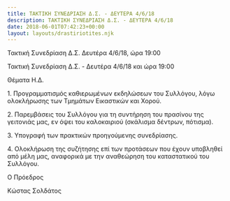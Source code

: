 ```yaml
---
title: ΤΑΚΤΙΚΗ ΣΥΝΕΔΡΙΑΣΗ Δ.Σ. - ΔΕΥΤΕΡΑ 4/6/18
description: ΤΑΚΤΙΚΗ ΣΥΝΕΔΡΙΑΣΗ Δ.Σ. - ΔΕΥΤΕΡΑ 4/6/18
date: 2018-06-01T07:42:23+00:00
layout: layouts/drastiriotites.njk
---
```

Τακτική Συνεδρίαση Δ.Σ. Δευτέρα 4/6/18, ώρα 19:00
<!-- excerpt -->
Τακτική Συνεδρίαση Δ.Σ. - Δευτέρα 4/6/18 και ώρα 19:00

Θέματα Η.Δ.

1\. Προγραμματισμός καθιερωμένων εκδηλώσεων του Συλλόγου, λόγω ολοκλήρωσης των Τμημάτων Εικαστικών και Χορού.

2\. Παρεμβάσεις του Συλλόγου για τη συντήρηση του πρασίνου της γειτονιάς μας, εν όψει του καλοκαιριού (σκάλισμα δέντρων, πότισμα).

3\. Υπογραφή των πρακτικών προηγούμενης συνεδρίασης.

4\. Ολοκλήρωση της συζήτησης επί των προτάσεων που έχουν υποβληθεί από μέλη μας, αναφορικά με την αναθεώρηση του καταστατικού του Συλλόγου.

Ο Πρόεδρος

Κώστας Σολδάτος
